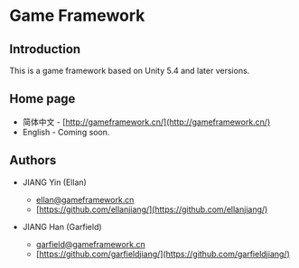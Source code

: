 # Game Framework

## Introduction

This is a game framework based on Unity 5.4 and later versions.

## Home page

- 简体中文 - [http://gameframework.cn/](http://gameframework.cn/)
- English - Coming soon.

## Authors

- JIANG Yin (Ellan)
  - ellan@gameframework.cn
  - [https://github.com/ellanjiang/](https://github.com/ellanjiang/)

- JIANG Han (Garfield)
  - garfield@gameframework.cn
  - [https://github.com/garfieldjiang/](https://github.com/garfieldjiang/)
